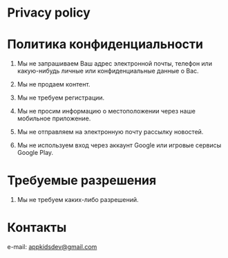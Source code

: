 # Privacy policy 

# Политика конфиденциальности

1. Мы не запрашиваем Ваш адрес электронной почты, телефон или какую-нибудь личные или конфиденциальные данные о Вас.

2. Мы не продаем контент.

3. Мы не требуем регистрации.

4. Мы не просим информацию о местоположении через наше мобильное приложение.

5. Мы не отправляем на электронную почту рассылку новостей.

6. Мы не используем вход через аккаунт Google или игровые сервисы Google Play.

# Требуемые разрешения

1. Мы не требуем каких-либо разрешений.

# Контакты

e-mail: appkidsdev@gmail.com
